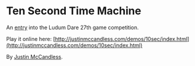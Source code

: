 # Ten Second Time Machine
An [entry](http://www.ludumdare.com/compo/author/justinmc/) into the Ludum Dare 27th game competition.

Play it online here: [http://justinmccandless.com/demos/10sec/index.html](http://justinmccandless.com/demos/10sec/index.html)

By [Justin McCandless](http://www.justinmccandless.com).
